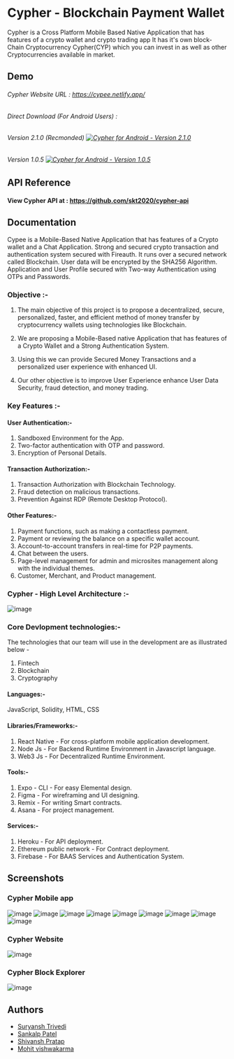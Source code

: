 
# Cypher - Blockchain Payment Wallet

Cypher is a Cross Platform Mobile Based Native Application that has features of a crypto wallet and crypto trading app It has it's own block-Chain Cryptocurrency Cypher(CYP) which you can invest in as well as other Cryptocurrencies available in market.


## Demo

###### Cypher Website URL : https://cypee.netlify.app/
###### Direct Download (For Android Users) :  
###### Version 2.1.0 (Recmonded) [![Cypher for Android - Version 2.1.0](https://custom-icon-badges.herokuapp.com/badge/-Download-blue?style=for-the-badge&logo=download&logoColor=white "Cypher for Android - Version 2.1.0")](https://drive.google.com/file/d/14ANfN5I6gm8GqbzRMPw4Rfrq_4uVTohO/view?usp=sharing)

###### Version 1.0.5  [![Cypher for Android - Version 1.0.5 ](https://custom-icon-badges.herokuapp.com/badge/-Download-blue?style=for-the-badge&logo=download&logoColor=white "Cypher for Android - Version 1.0.5")](https://drive.google.com/file/d/1YTIoGBgefuWg8tYUC7lUNOaeBv73lW-N/view?usp=sharing)

## API Reference

#### View Cypher API at : https://github.com/skt2020/cypher-api


## Documentation

Cypee is a Mobile-Based Native Application that has features of a Crypto wallet and a Chat
Application. Strong and secured crypto transaction and authentication system secured with
Fireauth. It runs over a secured network called Blockchain. User data will be encrypted by the
SHA256 Algorithm. Application and User Profile secured with Two-way Authentication using
OTPs and Passwords.

### Objective :-

1. The main objective of this project is to propose a decentralized, secure, personalized, faster, and
efficient method of money transfer by cryptocurrency wallets using technologies like Blockchain.

2. We are proposing a Mobile-Based native Application that has features of a Crypto Wallet and a
Strong Authentication System.

3. Using this we can provide Secured Money Transactions and a personalized user experience with
enhanced UI.

4. Our other objective is to improve User Experience enhance User Data Security, fraud detection,
and money trading.

### Key Features :-

#### User Authentication:- 
1. Sandboxed Environment for the App.
2. Two-factor authentication with OTP and password.
3. Encryption of Personal Details.
#### Transaction Authorization:- 
1. Transaction Authorization with Blockchain Technology.
2. Fraud detection on malicious transactions.
3. Prevention Against RDP (Remote Desktop Protocol).
#### Other Features:- 
1. Payment functions, such as making a contactless payment.
2. Payment or reviewing the balance on a specific wallet account.
3. Account-to-account transfers in real-time for P2P payments.
4. Chat between the users.
5. Page-level management for admin and microsites management along with the individual themes.
6. Customer, Merchant, and Product management.

### Cypher - High Level Architecture :-

![image](https://user-images.githubusercontent.com/44112240/150171069-cf55c5b6-7a45-4791-bf3b-e94e33d01a8e.png)


### Core Devlopment technologies:-
The technologies that our team will use in the development are as illustrated below -
1. Fintech
2. Blockchain
3. Cryptography
#### Languages:- 
JavaScript, Solidity, HTML, CSS
#### Libraries/Frameworks:- 
1. React Native - For cross-platform mobile application development.
2. Node Js - For Backend Runtime Environment in Javascript language.
3. Web3 Js - For Decentralized Runtime Environment.
#### Tools:- 
1. Expo - CLI - For easy Elemental design.
2. Figma - For wireframing and UI designing.
3. Remix - For writing Smart contracts.
4. Asana - For project management.
#### Services:- 
1. Heroku - For API deployment.
2. Ethereum public network - For Contract deployment.
3. Firebase - For BAAS Services and Authentication System.


## Screenshots

### Cypher Mobile app
![image](https://user-images.githubusercontent.com/44112240/150171239-8cb6ac07-3c28-4e4f-a65b-23d49c168e2b.png)
![image](https://user-images.githubusercontent.com/44112240/150171353-214d71c0-eca7-4ad3-b9b1-b5cc77132815.png)
![image](https://user-images.githubusercontent.com/44112240/150171403-016cb829-fc48-455d-81bf-c2cba9952f37.png)
![image](https://user-images.githubusercontent.com/44112240/150171454-b2da3b1c-0981-4c49-bcbc-44c224be23bd.png)
![image](https://user-images.githubusercontent.com/44112240/150171534-34a2ac47-4357-4ac2-be0d-58a19e1fd8ad.png)
![image](https://user-images.githubusercontent.com/44112240/150171622-a8150c73-ceef-4916-822a-966e6a4d08af.png)
![image](https://user-images.githubusercontent.com/44112240/150171728-ed2d3f39-fadd-4f61-89d0-375f4665345b.png)
![image](https://user-images.githubusercontent.com/44112240/150171855-a30273f4-ec9f-4de1-99d7-7a1a85a6c477.png)
![image](https://user-images.githubusercontent.com/44112240/150171995-6b0f7c4d-4d75-4b1f-a2b4-560cb5cb9821.png)

### Cypher Website 
![image](https://user-images.githubusercontent.com/44112240/150172244-792fe383-202d-439f-a392-2b3190f2347e.png)

### Cypher Block Explorer
![image](https://user-images.githubusercontent.com/44112240/150172479-5c264a40-4924-4a19-a172-a31318d37107.png)

## Authors

- [Suryansh Trivedi](https://github.com/skt2020)
- [Sankalp Patel](https://github.com/sankalp360)
- [Shivansh Pratap](https://github.com/acousticclown)
- [Mohit vishwakarma](https://github.com/Mohit-Vishwakarma)

